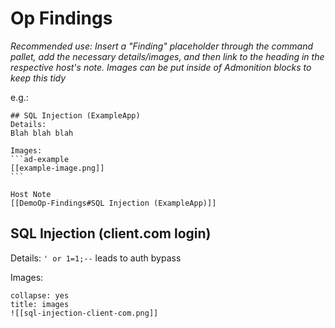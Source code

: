 # Op Findings
*Recommended use: Insert a "Finding" placeholder through the command pallet, add the necessary details/images, and then link to the heading in the respective host's note. Images can be put inside of Admonition blocks to keep this tidy*

e.g.:
```` 
## SQL Injection (ExampleApp)
Details:
Blah blah blah

Images:
```ad-example
[[example-image.png]]
```

Host Note
[[DemoOp-Findings#SQL Injection (ExampleApp)]]
````

## SQL Injection (client.com login)
Details:
`' or 1=1;--` leads to auth bypass

Images:
```ad-example
collapse: yes
title: images
![[sql-injection-client-com.png]]
```
